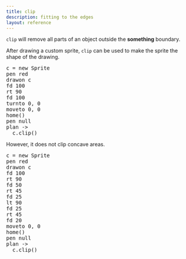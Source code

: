 ```yaml
---
title: clip
description: fitting to the edges
layout: reference
---
```


`clip` will remove all parts of an object outside the <b class="edit">something</b> boundary. 

After drawing a custom sprite, `clip` can be used to make the sprite the shape of the drawing. 

<pre class="examp">
c = new Sprite
pen red
drawon c
fd 100
rt 90
fd 100
turnto 0, 0
moveto 0, 0
home()
pen null
plan ->
  c.clip()
</pre>

<script type="demo" width=250 height=250>
demo ->
  speed 2
  c = new Sprite
  pen red
  drawon c
  fd 100
  rt 90
  fd 100
  turnto 0, 0
  moveto 0, 0
  home()
  pen null
  plan ->
    c.clip()
</script>

However, it does not clip concave areas. 

<pre class="examp">
c = new Sprite
pen red
drawon c
fd 100
rt 90
fd 50
rt 45
fd 25
lt 90
fd 25
rt 45
fd 20
moveto 0, 0
home()
pen null
plan ->
  c.clip()
</pre>

<script type="demo" width=250 height=250>
demo ->
  speed 2
  c = new Sprite
  pen red
  drawon c
  fd 100
  rt 90
  fd 50
  rt 45
  fd 25
  lt 90
  fd 25
  rt 45
  fd 20
  moveto 0, 0
  home()
  pen null
  plan ->
    c.clip()
</script>
